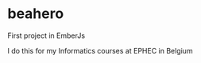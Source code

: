 beahero
=======

First project in EmberJs

I do this for my Informatics courses at EPHEC in Belgium
